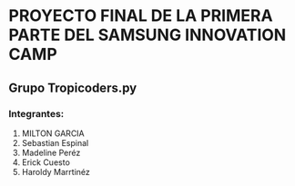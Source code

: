<h1>PROYECTO FINAL DE LA PRIMERA PARTE DEL SAMSUNG INNOVATION CAMP</h1>
<H2>Grupo Tropicoders.py</H2>
<h3>Integrantes:</h3>
<ol>
<li>MILTON GARCIA</li>
<li>Sebastian Espinal</li>
<li>Madeline Peréz</li>
<li>Erick Cuesto</li>
<li>Haroldy Marrtinéz</li>
</ol>
